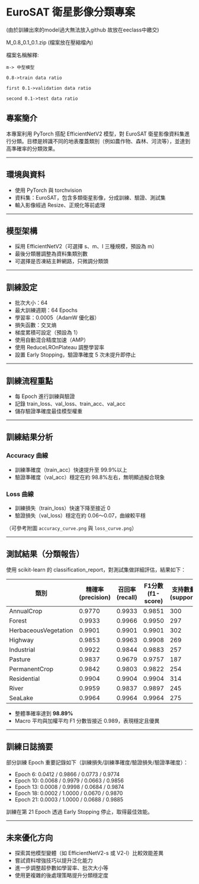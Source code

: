 # EuroSAT 衛星影像分類專案
  (由於訓練出來的model過大無法放入github 故放在eeclass中繳交)

  M_0.8_0.1_0.1.zip (檔案放在壓縮檔內)
  
  檔案名稱解釋:
  
    m-> 中型模型 
    
    0.8->train data ratio 
    
    first 0.1->validation data ratio
    
    second 0.1->test data ratio 

## 專案簡介

本專案利用 PyTorch 搭配 EfficientNetV2 模型，對 EuroSAT 衛星影像資料集進行分類。目標是辨識不同的地表覆蓋類別（例如農作物、森林、河流等），並達到高準確率的分類效果。

---

## 環境與資料

* 使用 PyTorch 與 torchvision
* 資料集：EuroSAT，包含多類衛星影像，分成訓練、驗證、測試集
* 輸入影像經過 Resize、正規化等前處理

---

## 模型架構

* 採用 EfficientNetV2（可選擇 s、m、l 三種規模，預設為 m）
* 最後分類層調整為資料集類別數
* 可選擇是否凍結主幹網路，只微調分類頭

---

## 訓練設定

* 批次大小：64
* 最大訓練週期：64 Epochs
* 學習率：0.0005（AdamW 優化器）
* 損失函數：交叉熵
* 梯度累積可設定（預設為 1）
* 使用自動混合精度加速（AMP）
* 使用 ReduceLROnPlateau 調整學習率
* 設置 Early Stopping，驗證準確度 5 次未提升即停止

---

## 訓練流程重點

* 每 Epoch 進行訓練與驗證
* 記錄 train\_loss、val\_loss、train\_acc、val\_acc
* 儲存驗證準確度最佳模型權重

---

## 訓練結果分析

### Accuracy 曲線

* 訓練準確度（train\_acc）快速提升至 99.9%以上
* 驗證準確度（val\_acc）穩定在約 98.8%左右，無明顯過擬合現象

### Loss 曲線

* 訓練損失（train\_loss）快速下降至接近 0
* 驗證損失（val\_loss）穩定在約 0.06～0.07，曲線較平穩

（可參考附圖 `accuracy_curve.png` 與 `loss_curve.png`）

---

## 測試結果（分類報告）

使用 scikit-learn 的 classification\_report，對測試集做詳細評估，結果如下：

| 類別                   | 精確率(precision) | 召回率(recall) | F1分數(f1-score) | 支持數量(support) |
| -------------------- | -------------- | ----------- | -------------- | ------------- |
| AnnualCrop           | 0.9770         | 0.9933      | 0.9851         | 300           |
| Forest               | 0.9933         | 0.9966      | 0.9950         | 297           |
| HerbaceousVegetation | 0.9901         | 0.9901      | 0.9901         | 302           |
| Highway              | 0.9853         | 0.9963      | 0.9908         | 269           |
| Industrial           | 0.9922         | 0.9844      | 0.9883         | 257           |
| Pasture              | 0.9837         | 0.9679      | 0.9757         | 187           |
| PermanentCrop        | 0.9842         | 0.9803      | 0.9822         | 254           |
| Residential          | 0.9904         | 0.9904      | 0.9904         | 314           |
| River                | 0.9959         | 0.9837      | 0.9897         | 245           |
| SeaLake              | 0.9964         | 0.9964      | 0.9964         | 275           |

* 整體準確率達到 **98.89%**
* Macro 平均與加權平均 F1 分數皆接近 0.989，表現穩定且優異

---

## 訓練日誌摘要

部分訓練 Epoch 重要記錄如下（訓練損失/訓練準確度/驗證損失/驗證準確度）：

* Epoch 6: 0.0412 / 0.9866 / 0.0773 / 0.9774
* Epoch 10: 0.0068 / 0.9979 / 0.0663 / 0.9856
* Epoch 13: 0.0008 / 0.9998 / 0.0684 / 0.9874
* Epoch 18: 0.0002 / 1.0000 / 0.0670 / 0.9870
* Epoch 21: 0.0003 / 1.0000 / 0.0688 / 0.9885

訓練在第 21 Epoch 透過 Early Stopping 停止，取得最佳效能。

---

## 未來優化方向

* 探索其他模型變體（如 EfficientNetV2-s 或 V2-l）比較效能差異
* 嘗試資料增強技巧以提升泛化能力
* 進一步調整超參數如學習率、批次大小等
* 使用更複雜的後處理策略提升分類穩定度
